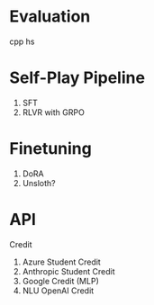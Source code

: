 # Evaluation

cpp 
hs

# Self-Play Pipeline

1. SFT
2. RLVR with GRPO

# Finetuning
1. DoRA
2. Unsloth? 

# API 
Credit
1. Azure Student Credit
2. Anthropic Student Credit
3. Google Credit (MLP)
4. NLU OpenAI Credit
